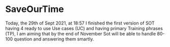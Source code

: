 # SaveOurTime
Today, the 29th of Sept 2021, at 18:57 I finished the first version of SOT having 4 ready to use Use cases (UC) and having primary Training phrases (TP), I am aiming that by the end of November Sot will be able to handle 80-100 question and answering them smartly.
